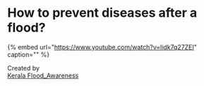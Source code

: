 # How to prevent diseases after a flood?

{% embed url="https://www.youtube.com/watch?v=lidk7q27ZEI" caption="" %}

Created by [  
Kerala Flood\_Awareness](https://www.youtube.com/channel/UCTRQxF0ZqselrQoVaKb1Naw)

